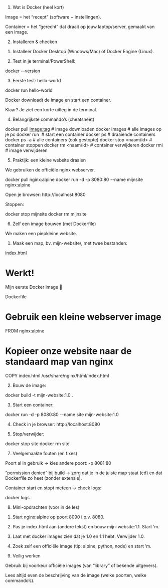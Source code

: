 1) Wat is Docker (heel kort)

Image = het “recept” (software + instellingen).

Container = het “gerecht” dat draait op jouw laptop/server, gemaakt van een image.


2) Installeren & checken

1. Installeer Docker Desktop (Windows/Mac) of Docker Engine (Linux).


2. Test in je terminal/PowerShell:



docker --version

3) Eerste test: hello-world

docker run hello-world

Docker downloadt de image en start een container.

Klaar? Je ziet een korte uitleg in de terminal.


4) Belangrijkste commando’s (cheatsheet)

docker pull <image:tag>     # image downloaden
docker images               # alle images op je pc
docker run <image>          # start een container
docker ps                   # draaiende containers
docker ps -a                # alle containers (ook gestopte)
docker stop <naam/id>       # container stoppen
docker rm <naam/id>         # container verwijderen
docker rmi <image-id>       # image verwijderen

5) Praktijk: een kleine website draaien

We gebruiken de officiële nginx webserver.

docker pull nginx:alpine
docker run -d -p 8080:80 --name mijnsite nginx:alpine

Open je browser: http://localhost:8080

Stoppen:


docker stop mijnsite
docker rm mijnsite

6) Zelf een image bouwen (met Dockerfile)

We maken een piepkleine website.

1. Maak een map, bv. mijn-website/, met twee bestanden:



index.html

<!doctype html>
<html>
  <head><meta charset="utf-8"><title>Hallo Docker</title></head>
  <body><h1>Werkt!</h1><p>Mijn eerste Docker image 🎉</p></body>
</html>

Dockerfile

# Gebruik een kleine webserver image
FROM nginx:alpine

# Kopieer onze website naar de standaard map van nginx
COPY index.html /usr/share/nginx/html/index.html

2. Bouw de image:



docker build -t mijn-website:1.0 .

3. Start een container:



docker run -d -p 8080:80 --name site mijn-website:1.0

4. Check in je browser: http://localhost:8080


5. Stop/verwijder:



docker stop site
docker rm site

7) Veelgemaakte fouten (en fixes)

Poort al in gebruik → kies andere poort: -p 8081:80

“permission denied” bij build → zorg dat je in de juiste map staat (cd) en dat Dockerfile zo heet (zonder extensie).

Container start en stopt meteen → check logs:

docker logs <containernaam>


8) Mini-opdrachten (voor in de les)

1. Start nginx:alpine op poort 8090 i.p.v. 8080.


2. Pas je index.html aan (andere tekst) en bouw mijn-website:1.1. Start ’m.


3. Laat met docker images zien dat je 1.0 en 1.1 hebt. Verwijder 1.0.


4. Zoek zelf een officiële image (tip: alpine, python, node) en start ’m.



9) Veilig werken

Gebruik bij voorkeur officiële images (van “library” of bekende uitgevers).

Lees altijd even de beschrijving van de image (welke poorten, welke commando’s).
